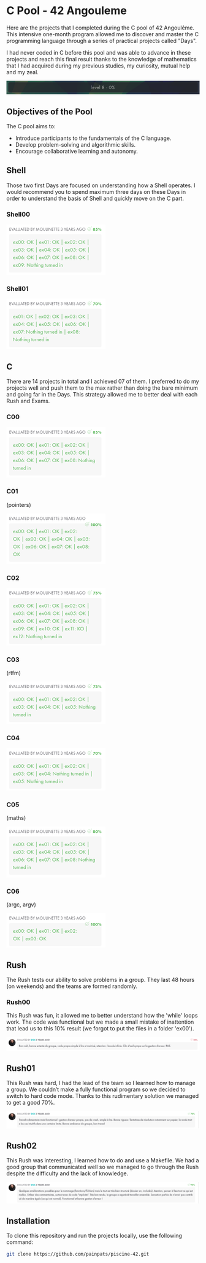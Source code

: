 # C Pool - 42 Angouleme

Here are the projects that I completed during the C pool of 42 Angoulême. This intensive one-month program allowed me to discover and master the C programming language through a series of practical projects called "Days".

I had never coded in C before this pool and was able to advance in these projects and reach this final result thanks to the knowledge of mathematics that I had acquired during my previous studies, my curiosity, mutual help and my zeal.

![Level bar](Assets/levelbar.png)


## Objectives of the Pool

The C pool aims to:
- Introduce participants to the fundamentals of the C language.
- Develop problem-solving and algorithmic skills.
- Encourage collaborative learning and autonomy.


## Shell

Those two first Days are focused on understanding how a Shell operates.
I would recommend you to spend maximum three days on these Days in order to understand the basis of Shell and quickly move on the C part.

### Shell00
![Shell 00 results](Assets/shell00.png)

### Shell01
![Shell 01 results](Assets/shell01.png)


## C
There are 14 projects in total and I achieved 07 of them.
I preferred to do my projects well and push them to the max rather than doing the bare minimum and going far in the Days. This strategy allowed me to better deal with each Rush and Exams.

### C00
![C 00 results](Assets/C00.png)

### C01
(pointers)

![C 01 results](Assets/C01.png)

### C02
![C 02 results](Assets/C02.png)

### C03
(rtfm)

![C 03 results](Assets/C03.png)

### C04
![C 04 results](Assets/C04.png)

### C05
(maths)

![C 05 results](Assets/C05.png)

### C06
(argc, argv)

![C 06 results](Assets/C06.png)


## Rush
The Rush tests our ability to solve problems in a group. They last 48 hours (on weekends) and the teams are formed randomly.

### Rush00
This Rush was fun, it allowed me to better understand how the 'while' loops work. The code was functional but we made a small mistake of inattention that lead us to this 10% result (we forgot to put the files in a folder 'ex00'). 

![Rush 00 results](Assets/rush00.png)

## Rush01
This Rush was hard, I had the lead of the team so I learned how to manage a group. We couldn’t make a fully functional program so we decided to switch to hard code mode. Thanks to this rudimentary solution we managed to get a good 70%.

![Rush 01 results](Assets/rush01.png)

## Rush02
This Rush was interesting, I learned how to do and use a Makefile. We had a good group that communicated well so we managed to go through the Rush despite the difficulty and the lack of knowledge.

![Rush 02 results](Assets/rush02.png)


## Installation

To clone this repository and run the projects locally, use the following command:

```bash
git clone https://github.com/painpats/piscine-42.git
